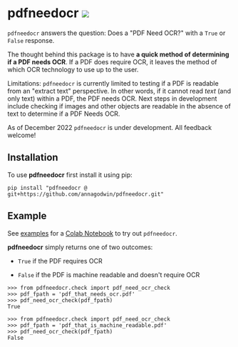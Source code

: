 # pdfneedocr [![](https://img.shields.io/badge/python-3.8+-blue.svg)](https://www.python.org/downloads/)

`pdfneedocr` answers the question: Does a "PDF Need OCR?" with a `True` or `False` response.

The thought behind this package is to have **a quick method of determining if a PDF needs OCR**. If a PDF does require OCR, it leaves the method of which OCR technology to use up to the user.

Limitations: `pdfneedocr` is currently limited to testing if a PDF is readable from an "extract text" perspective. In other words, if it cannot read *text* (and only text) within a PDF, the PDF needs OCR. Next steps in development include checking if images and other objects are readable in the absence of text to determine if a PDF Needs OCR.

As of December 2022 `pdfneedocr` is under development. All feedback welcome!


## Installation

To use **pdfneedocr** first install it using pip:

```
pip install "pdfneedocr @ git+https://github.com/annagodwin/pdfneedocr.git"
```

## Example

See [examples](https://github.com/annagodwin/pdfneedocr/blob/main/examples) for a [Colab Notebook](https://github.com/annagodwin/pdfneedocr/blob/main/examples/try_out_pdfneedocr.ipynb) to try out `pdfneedocr`.

**pdfneedocr** simply returns one of two outcomes:

  - `True` if the PDF requires OCR

  - `False` if the PDF is machine readable and doesn't require OCR


```
>>> from pdfneedocr.check import pdf_need_ocr_check
>>> pdf_fpath = 'pdf_that_needs_ocr.pdf'
>>> pdf_need_ocr_check(pdf_fpath)
True

>>> from pdfneedocr.check import pdf_need_ocr_check
>>> pdf_fpath = 'pdf_that_is_machine_readable.pdf'
>>> pdf_need_ocr_check(pdf_fpath)
False
```

